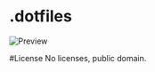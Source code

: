 .dotfiles
=========

![Preview](http://uppix.net/0/c/a/9cb76c484ea4cbe94fb0020987eec.png)

#License
No licenses, public domain.
